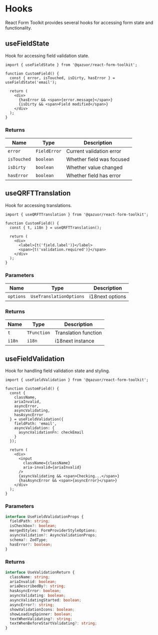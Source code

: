 # Hooks

React Form Toolkit provides several hooks for accessing form state and functionality.

## useFieldState

Hook for accessing field validation state.

```tsx
import { useFieldState } from '@qazuor/react-form-toolkit';

function CustomField() {
  const { error, isTouched, isDirty, hasError } = useFieldState('email');

  return (
    <div>
      {hasError && <span>{error.message}</span>}
      {isDirty && <span>Field modified</span>}
    </div>
  );
}
```

### Returns

| Name | Type | Description |
|------|------|-------------|
| `error` | `FieldError` | Current validation error |
| `isTouched` | `boolean` | Whether field was focused |
| `isDirty` | `boolean` | Whether value changed |
| `hasError` | `boolean` | Whether field has error |

## useQRFTTranslation

Hook for accessing translations.

```tsx
import { useQRFTTranslation } from '@qazuor/react-form-toolkit';

function CustomField() {
  const { t, i18n } = useQRFTTranslation();

  return (
    <div>
      <label>{t('field.label')}</label>
      <span>{t('validation.required')}</span>
    </div>
  );
}
```

### Parameters

| Name | Type | Description |
|------|------|-------------|
| `options` | `UseTranslationOptions` | i18next options |

### Returns

| Name | Type | Description |
|------|------|-------------|
| `t` | `TFunction` | Translation function |
| `i18n` | `i18n` | i18next instance |

## useFieldValidation

Hook for handling field validation state and styling.

```tsx
import { useFieldValidation } from '@qazuor/react-form-toolkit';

function CustomField() {
  const {
    className,
    ariaInvalid,
    asyncError,
    asyncValidating,
    hasAsyncError
  } = useFieldValidation({
    fieldPath: 'email',
    asyncValidation: {
      asyncValidationFn: checkEmail
    }
  });

  return (
    <div>
      <input
        className={className}
        aria-invalid={ariaInvalid}
      />
      {asyncValidating && <span>Checking...</span>}
      {hasAsyncError && <span>{asyncError}</span>}
    </div>
  );
}
```

### Parameters

```typescript
interface UseFieldValidationProps {
  fieldPath: string;
  isCheckbox?: boolean;
  mergedStyles: FormProviderStyleOptions;
  asyncValidation?: AsyncValidationProps;
  schema?: ZodType;
  hasError?: boolean;
}
```

### Returns

```typescript
interface UseValidationReturn {
  className: string;
  ariaInvalid: boolean;
  ariaDescribedBy?: string;
  hasAsyncError: boolean;
  asyncValidating: boolean;
  asyncValidatingStarted: boolean;
  asyncError?: string;
  showValidationIcons: boolean;
  showLoadingSpinner: boolean;
  textWhenValidating?: string;
  textWhenBeforeStartValidating?: string;
}
```
